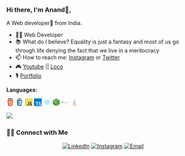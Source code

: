 ### Hi there, I'm Anand👦,
A Web developer🎯 from India.

- 👨‍💻 Web Developer
- 📚 What do I believe? Equality is just a fantasy and most of us go through life denying the fact that we live in a meritocracy
- 📫 How to reach me: [Instagram](https://www.instagram.com/anand.adhikari.007/) or [Twitter](https://twitter.com/anandadhikari02)
- 🎮 [Youtube](https://www.youtube.com/channel/UClMbjCUOJ_y6c1jytAlzfFA) || [Loco](https://loco.gg/streamers/2EFZDGQP1Q)
- 🎙 [Portfolio](https://goatfolio.netlify.app/)

**Languages:**  

<code><img height="20" src="https://raw.githubusercontent.com/github/explore/80688e429a7d4ef2fca1e82350fe8e3517d3494d/topics/html/html.png"></code>
<code><img height="20" src="https://raw.githubusercontent.com/github/explore/80688e429a7d4ef2fca1e82350fe8e3517d3494d/topics/css/css.png"></code>
<code><img height="20" src="https://raw.githubusercontent.com/github/explore/80688e429a7d4ef2fca1e82350fe8e3517d3494d/topics/javascript/javascript.png"></code>
<code><img height="20" src="https://raw.githubusercontent.com/github/explore/80688e429a7d4ef2fca1e82350fe8e3517d3494d/topics/typescript/typescript.png"></code>
<code><img height="20" src="https://raw.githubusercontent.com/github/explore/80688e429a7d4ef2fca1e82350fe8e3517d3494d/topics/react/react.png"></code>
<code><img height="20" src="https://raw.githubusercontent.com/github/explore/80688e429a7d4ef2fca1e82350fe8e3517d3494d/topics/nodejs/nodejs.png"></code>
<code><img height="20" src="https://raw.githubusercontent.com/github/explore/80688e429a7d4ef2fca1e82350fe8e3517d3494d/topics/mongodb/mongodb.png"></code>
<code><img height="20" src="https://raw.githubusercontent.com/github/explore/80688e429a7d4ef2fca1e82350fe8e3517d3494d/topics/java/java.png"></code>

![](https://komarev.com/ghpvc/?username=anandadhikari)

<h3> 🤝🏻 Connect with Me </h3>

<p align="center">
 <!-- https://shields.io/ -->
<a href="https://www.linkedin.com/in/anand-adhikari-935975179/"><img alt="LinkedIn" src="https://img.shields.io/badge/LinkedIn-Anand%20Adhikari-blue?style=flat-square&logo=linkedin"></a>
<a href="https://www.instagram.com/anand.adhikari.007/"><img alt="Instagram" src="https://img.shields.io/badge/Instagram-anand.adhikari.007-blue?style=flat-square&logo=instagram"></a>
<a href="mailto:anandadhikari02@gmail.com"><img alt="Email" src="https://img.shields.io/badge/Email-anandadhikari02@gmail.com-blue?style=flat-square&logo=gmail"></a>
</p>

 <!--⭐️ From [Anand Adhikari](https://github.com/anandadhikari)-->
